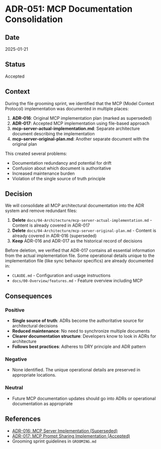 # ADR-051: MCP Documentation Consolidation

## Date

2025-01-21

## Status

Accepted

## Context

During the file grooming sprint, we identified that the MCP (Model Context Protocol) implementation was documented in multiple places:

1. **ADR-016**: Original MCP implementation plan (marked as superseded)
2. **ADR-017**: Accepted MCP implementation using file-based approach
3. **mcp-server-actual-implementation.md**: Separate architecture document describing the implementation
4. **mcp-server-original-plan.md**: Another separate document with the original plan

This created several problems:

- Documentation redundancy and potential for drift
- Confusion about which document is authoritative
- Increased maintenance burden
- Violation of the single source of truth principle

## Decision

We will consolidate all MCP architectural documentation into the ADR system and remove redundant files:

1. **Delete** `docs/04-Architecture/mcp-server-actual-implementation.md` - Content is already covered in ADR-017
2. **Delete** `docs/04-Architecture/mcp-server-original-plan.md` - Content is already covered in ADR-016 (superseded)
3. **Keep** ADR-016 and ADR-017 as the historical record of decisions

Before deletion, we verified that ADR-017 contains all essential information from the actual implementation file. Some operational details unique to the implementation file (like sync behavior specifics) are already documented in:

- `CLAUDE.md` - Configuration and usage instructions
- `docs/00-Overview/features.md` - Feature overview including MCP

## Consequences

### Positive

- **Single source of truth**: ADRs become the authoritative source for architectural decisions
- **Reduced maintenance**: No need to synchronize multiple documents
- **Clearer documentation structure**: Developers know to look in ADRs for architecture
- **Follows best practices**: Adheres to DRY principle and ADR pattern

### Negative

- None identified. The unique operational details are preserved in appropriate locations.

### Neutral

- Future MCP documentation updates should go into ADRs or operational documentation as appropriate

## References

- [ADR-016: MCP Server Implementation (Superseded)](./adr-016-mcp-server-implementation.md)
- [ADR-017: MCP Prompt Sharing Implementation (Accepted)](./adr-017-mcp-prompt-sharing.md)
- Grooming sprint guidelines in `GROOMING.md`
